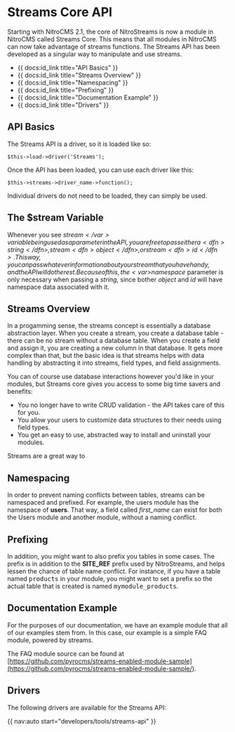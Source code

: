 # Streams Core API

Starting with NitroCMS 2.1, the core of NitroStreams is now a module in NitroCMS called Streams Core. This means that all modules in NitroCMS can now take advantage of streams functions. The Streams API has been developed as a singular way to manipulate and use streams.

* {{ docs:id_link title="API Basics" }}
* {{ docs:id_link title="Streams Overview" }}
* {{ docs:id_link title="Namespacing" }}
* {{ docs:id_link title="Prefixing" }}
* {{ docs:id_link title="Documentation Example" }}
* {{ docs:id_link title="Drivers" }}

</div>
<div class="doc_content">

## API Basics

The Streams API is a driver, so it is loaded like so:

	$this->load->driver('Streams');
	
Once the API has been loaded, you can use each driver like this:

	$this->streams->driver_name->function();

Individual drivers do not need to be loaded, they can simply be used.

## The $stream Variable

Whenever you see <var>$stream</var> variable being used as a parameter in the API, you are free to pass either a <dfn>string</dfn>, stream <dfn>object</dfn>, or stream <dfn>id</dfn>. This way, you can pass whatever information about your stream that you have handy, and the API will do the rest. Because of this, the <var>$namespace</var> parameter is only necessary when passing a <dfn>string</dfn>, since bother <dfn>object</dfn> and <dfn>id</dfn> will have namespace data associated with it.

## Streams Overview

In a progamming sense, the streams concept is essentially a database abstraction layer. When you create a stream, you create a database table - there can be no stream without a database table. When you create a field and assign it, you are creating a new column in that database. It gets more complex than that, but the basic idea is that streams helps with data handling by abstracting it into streams, field types, and field assignments.

You can of course use database interactions however you'd like in your modules, but Streams core gives you access to some big time savers and benefits:

* You no longer have to write CRUD validation - the API takes care of this for you.
* You allow your users to customize data structures to their needs using field types.
* You get an easy to use, abstracted way to install and uninstall your modules.

Streams are a great way to 

## Namespacing

In order to prevent naming conflicts between tables, streams can be namespaced and prefixed. For example, the users module has the namespace of **users**. That way, a field called _first\_name_ can exist for both the Users module and another module, without a naming conflict.

## Prefixing

In addition, you might want to also prefix you tables in some cases. The prefix is in addition to the **SITE\_REF** prefix used by NitroStreams, and helps lessen the chance of table name conflict. For instance, if you have a table named <samp>products</samp> in your module, you might want to set a prefix so the actual table that is created is named <samp>mymodule_products</samp>.

## Documentation Example

For the purposes of our documentation, we have an example module that all of our examples stem from. In this case, our example is a simple FAQ module, powered by streams.

The FAQ module source can be found at [https://github.com/pyrocms/streams-enabled-module-sample](https://github.com/pyrocms/streams-enabled-module-sample/).

## Drivers

The following drivers are available for the Streams API:

{{ nav:auto start="developers/tools/streams-api" }}
